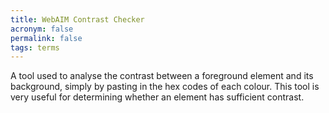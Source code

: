 ```yaml
---
title: WebAIM Contrast Checker
acronym: false
permalink: false
tags: terms
---
```

A tool used to analyse the contrast between a foreground element and its background, simply by pasting in the hex codes of each colour. This tool is very useful for determining whether an element has sufficient contrast.
